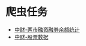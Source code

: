 # 爬虫任务
  - [中财-两市融资融券余额统计](http://data.cfi.cn/cfidata.aspx)
  - [中财-股票数据](http://data.cfi.cn/cfidata.aspx)